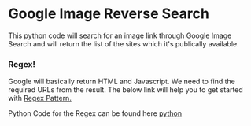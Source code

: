 # Google Image Reverse Search



This python code will search for an image link through Google Image Search and will return the list of the sites which it's publically available.


### Regex!

Google will basically return HTML and Javascript. We need to find the required URLs from the result. The below link will help you to get started with  [Regex Pattern.](https://regex101.com/r/wHrEgo/2/)


Python Code for the Regex can be found here [python](https://regex101.com/r/wHrEgo/1/codegen?language=python)
